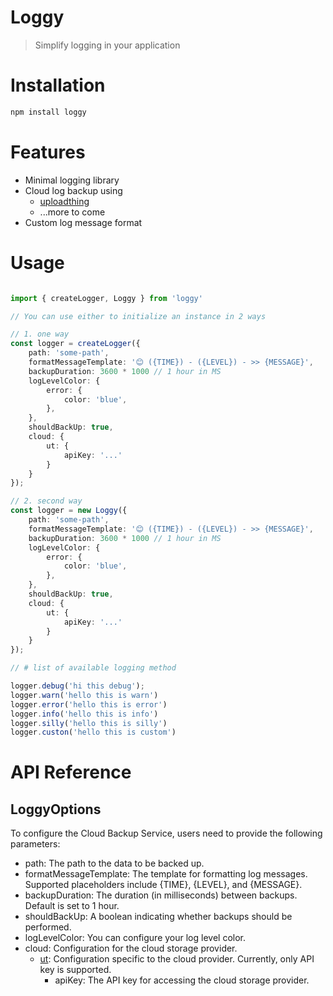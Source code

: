 # Loggy

> Simplify logging in your application

# Installation

```bash
npm install loggy
```

# Features

- Minimal logging library
- Cloud log backup using 
    - [uploadthing](https://uploadthing.com/)
    - ...more to come
- Custom log message format

# Usage

```typescript

import { createLogger, Loggy } from 'loggy'

// You can use either to initialize an instance in 2 ways

// 1. one way
const logger = createLogger({
    path: 'some-path',
    formatMessageTemplate: '😊 ({TIME}) - ({LEVEL}) - >> {MESSAGE}',
    backupDuration: 3600 * 1000 // 1 hour in MS
    logLevelColor: {
        error: {
            color: 'blue',
        },
    },
    shouldBackUp: true,
    cloud: {
        ut: {
            apiKey: '...'
        }
    }
});

// 2. second way
const logger = new Loggy({
    path: 'some-path',
    formatMessageTemplate: '😊 ({TIME}) - ({LEVEL}) - >> {MESSAGE}',
    backupDuration: 3600 * 1000 // 1 hour in MS
    logLevelColor: {
        error: {
            color: 'blue',
        },
    },
    shouldBackUp: true,
    cloud: {
        ut: {
            apiKey: '...'
        }
    }
});

// # list of available logging method

logger.debug('hi this debug');
logger.warn('hello this is warn')
logger.error('hello this is error')
logger.info('hello this is info')
logger.silly('hello this is silly')
logger.custon('hello this is custom')

```

# API Reference

## LoggyOptions

To configure the Cloud Backup Service, users need to provide the following parameters:

- path: The path to the data to be backed up.
- formatMessageTemplate: The template for formatting log messages. Supported placeholders include {TIME}, {LEVEL}, and {MESSAGE}.
- backupDuration: The duration (in milliseconds) between backups. Default is set to 1 hour.
- shouldBackUp: A boolean indicating whether backups should be performed.
- logLevelColor: You can configure your log level color.
- cloud: Configuration for the cloud storage provider.
    - [ut](https://uploadthing.com/): Configuration specific to the cloud provider. Currently, only API key is supported.
        - apiKey: The API key for accessing the cloud storage provider.